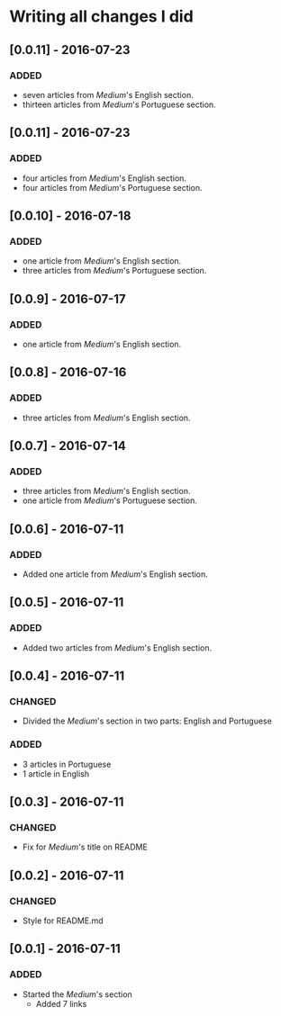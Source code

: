 # Writing all changes I did

## [0.0.11] - 2016-07-23
### ADDED
- seven articles from _Medium_'s English section.
- thirteen articles from _Medium_'s Portuguese section.

## [0.0.11] - 2016-07-23
### ADDED
- four articles from _Medium_'s English section.
- four articles from _Medium_'s Portuguese section.

## [0.0.10] - 2016-07-18
### ADDED
- one article from _Medium_'s English section.
- three articles from _Medium_'s Portuguese section.

## [0.0.9] - 2016-07-17
### ADDED
- one article from _Medium_'s English section.

## [0.0.8] - 2016-07-16
### ADDED
- three articles from _Medium_'s English section.

## [0.0.7] - 2016-07-14
### ADDED
- three articles from _Medium_'s English section.
- one article from _Medium_'s Portuguese section.

## [0.0.6] - 2016-07-11
### ADDED
- Added one article from _Medium_'s English section.

## [0.0.5] - 2016-07-11
### ADDED
- Added two articles from _Medium_'s English section.

## [0.0.4] - 2016-07-11
### CHANGED
- Divided the _Medium_'s section in two parts: English and Portuguese

### ADDED
- 3 articles in Portuguese
- 1 article in English

## [0.0.3] - 2016-07-11
### CHANGED
- Fix for _Medium_'s title on README

## [0.0.2] - 2016-07-11
### CHANGED
- Style for README.md

## [0.0.1] - 2016-07-11
### ADDED
- Started the _Medium_'s section
	- Added 7 links